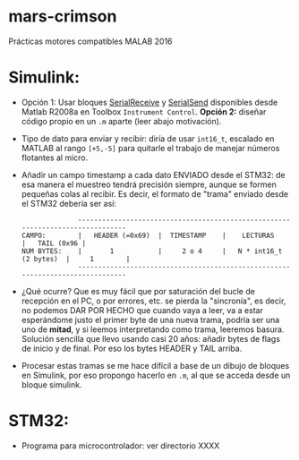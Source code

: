 # mars-crimson
Prácticas motores compatibles MALAB 2016

# Simulink:

  * Opción 1: Usar bloques [SerialReceive](https://es.mathworks.com/help/instrument/serialreceive.html) y [SerialSend](https://es.mathworks.com/help/instrument/serialsend.html) disponibles desde Matlab R2008a en Toolbox `Instrument Control`. **Opción 2:** diseñar código propio en un `.m` aparte (leer abajo motivación).
  * Tipo de dato para enviar y recibir: diría de usar `int16_t`, escalado en MATLAB al rango `[+5,-5]` para quitarle el trabajo de manejar números flotantes al micro. 
  * Añadir un campo timestamp a cada dato ENVIADO desde el STM32: de esa manera el muestreo tendrá precisión siempre, aunque se formen pequeñas colas al recibir. Es decir, el formato de "trama" enviado desde el STM32 debería ser así: 

                      -------------------------------------------------------------------------------
        CAMPO:        |   HEADER (=0x69)  |  TIMESTAMP    |    LECTURAS              |   TAIL (0x96 |
        NUM BYTES:    |       1           |     2 o 4     |   N * int16_t (2 bytes)  |     1        |
                      -------------------------------------------------------------------------------

  * ¿Qué ocurre? Que es muy fácil que por saturación del bucle de recepción en el PC, o por errores, etc. se pierda la "sincronía", es decir, no podemos DAR POR HECHO que cuando vaya a leer, va a estar esperándome justo el primer byte de una nueva trama, podría ser una uno de **mitad**, y si leemos interpretando como trama, leeremos basura. Solución sencilla que llevo usando casi 20 años: añadir bytes de flags de inicio y de final. Por eso los bytes HEADER y TAIL arriba. 
  * Procesar estas tramas se me hace difícil a base de un dibujo de bloques en Simulink, por eso propongo hacerlo en `.m`, al que se acceda desde un bloque simulink.
    
  
# STM32: 

  * Programa para microcontrolador: ver directorio XXXX


